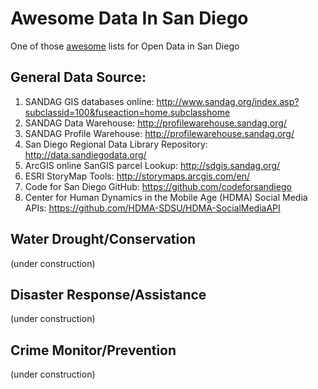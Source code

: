 # Awesome Data In San Diego
One of those [awesome](https://github.com/bayandin/awesome-awesomeness) lists for Open Data in San Diego

## General Data Source:
1.	SANDAG GIS databases online:  http://www.sandag.org/index.asp?subclassid=100&fuseaction=home.subclasshome 
2.	SANDAG Data Warehouse:  http://profilewarehouse.sandag.org/
3.	SANDAG Profile Warehouse:  http://profilewarehouse.sandag.org/
4.	San Diego Regional Data Library Repository: http://data.sandiegodata.org/
5.	ArcGIS online SanGIS parcel Lookup: http://sdgis.sandag.org/ 
6.	ESRI StoryMap Tools: http://storymaps.arcgis.com/en/ 
7.	Code for San Diego GitHub:  https://github.com/codeforsandiego 
8.	Center for Human Dynamics in the Mobile Age (HDMA) Social Media APIs: https://github.com/HDMA-SDSU/HDMA-SocialMediaAPI 

## Water Drought/Conservation
(under construction)

## Disaster Response/Assistance
(under construction)

## Crime Monitor/Prevention
(under construction)


